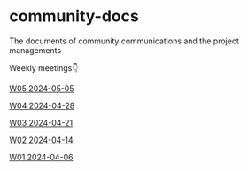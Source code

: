 # community-docs
The documents of community communications and the project managements


Weekly meetings👇

[W05 2024-05-05](./weekly/week-2024-05-05.md)  

[W04 2024-04-28](./weekly/week-2024-04-28.md)   

[W03 2024-04-21](./weekly/week-2024-04-21.md)  

[W02 2024-04-14](./weekly/week-2024-04-14.md)  

[W01 2024-04-06](./weekly/phase1-plan.md)  

